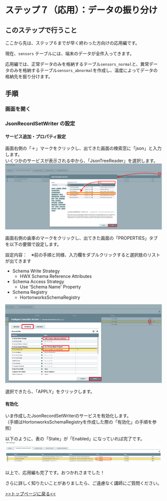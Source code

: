 # ステップ７（応用）：データの振り分け

## このステップで行うこと

ここから先は、ステップ６までが早く終わった方向けの応用編です。<br>

現在、`sensors` テーブルには、端末のデータが全件入ってきます。

応用編では、正常データのみを格納するテーブル`sensors_normal`と、異常データのみを格納するテーブル`sensors_abnormal`を作成し、温度によってデータの格納先を振り分けます。

## 手順

### 画面を開く




### JsonRecordSetWriter の設定

#### サービス追加・プロパティ設定

画面右側の「＋」マークをクリックし、出てきた画面の検索窓に「json」と入力します。<br>
いくつかのサービスが表示される中から、「JsonTreeReader」を選択します。
![JsonRecordSetWriter.png](screenshots_lab03%2FJsonRecordSetWriter.png)

画面右側の歯車のマークをクリックし、出てきた画面の「PROPERTIES」タブを以下の要領で設定します。

設定内容：　※前の手順と同様、入力欄をダブルクリックすると選択肢のリストが出てきます
- Schema Write Strategy
  - HWX Schema Reference Attributes
- Schema Access Strategy
  - Use 'Schema Name' Property
- Schema Registry
  - HortonworksSchemaRegistry

![SetWriter_settings.png](screenshots_lab03%2FSetWriter_settings.png)

選択できたら、「APPLY」をクリックします。

#### 有効化

いま作成したJsonRecordSetWriterのサービスを有効化します。<br>
（手順はHortonworksSchemaRegistryを作成した際の「有効化」の手順を参照）

以下のように、表の「State」が「Enabled」になっていれば完了です。
![enabled_setwriter.png](screenshots_lab03%2Fenabled_setwriter.png)


以上で、応用編も完了です。おつかれさまでした！

さらに詳しく知りたいことがありましたら、ご遠慮なく講師にご質問ください。

[>>トップページに戻る<<](00_top.md)